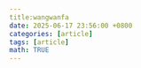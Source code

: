 ```yaml
---
title:wangwanfa
date: 2025-06-17 23:56:00 +0800
categories: [article]
tags: [article]
math: TRUE
---
```

